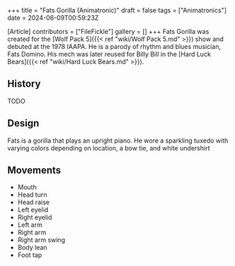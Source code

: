 +++
title = "Fats Gorilla (Animatronic)"
draft = false
tags = ["Animatronics"]
date = 2024-06-09T00:59:23Z

[Article]
contributors = ["FileFickle"]
gallery = []
+++
Fats Gorilla was created for the [Wolf Pack 5]({{< ref "wiki/Wolf Pack 5.md" >}}) show and debuted at the 1978 IAAPA. He is a parody of rhythm and blues musician, Fats Domino. His mech was later reused for Billy Bill in the [Hard Luck Bears]({{< ref "wiki/Hard Luck Bears.md" >}}).

<h2> History </h2>
TODO

<h2> Design </h2>
Fats is a gorilla that plays an upright piano. He wore a sparkling tuxedo with varying colors depending on location, a bow tie, and white undershirt

<h2> Movements </h2>

* Mouth
* Head turn
* Head raise
* Left eyelid
* Right eyelid
* Left arm
* Right arm
* Right arm swing
* Body lean
* Foot tap


